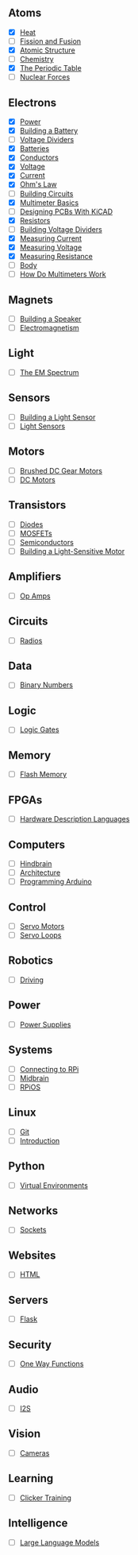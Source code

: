## Atoms
- [x] [Heat](https://vimeo.com/1029691491)
- [ ] [Fission and Fusion]()
- [x] [Atomic Structure](https://vimeo.com/1000458082)
- [ ] [Chemistry]()
- [x] [The Periodic Table](https://vimeo.com/1028399080)
- [ ] [Nuclear Forces]()

## Electrons
- [x] [Power](https://vimeo.com/1029693122)
- [x] [Building a Battery](https://vimeo.com/1029280971)
- [ ] [Voltage Dividers]()
- [x] [Batteries](https://vimeo.com/1029278169)
- [x] [Conductors](https://vimeo.com/1029337222)
- [x] [Voltage](https://vimeo.com/1000730032)
- [x] [Current](https://vimeo.com/1029334167)
- [x] [Ohm's Law](https://vimeo.com/1029695302)
- [ ] [Building Circuits]()
- [x] [Multimeter Basics](https://vimeo.com/1027764019)
- [ ] [Designing PCBs With KiCAD]()
- [x] [Resistors](https://vimeo.com/1029696806)
- [ ] [Building Voltage Dividers]()
- [x] [Measuring Current](https://vimeo.com/1027757287)
- [x] [Measuring Voltage](https://vimeo.com/1027762531)
- [x] [Measuring Resistance](https://vimeo.com/1027761453)
- [ ] [Body]()
- [ ] [How Do Multimeters Work]()

## Magnets
- [ ] [Building a Speaker]()
- [ ] [Electromagnetism]()

## Light
- [ ] [The EM Spectrum]()

## Sensors
- [ ] [Building a Light Sensor]()
- [ ] [Light Sensors]()

## Motors
- [ ] [Brushed DC Gear Motors]()
- [ ] [DC Motors]()

## Transistors
- [ ] [Diodes]()
- [ ] [MOSFETs]()
- [ ] [Semiconductors]()
- [ ] [Building a Light-Sensitive Motor]()

## Amplifiers
- [ ] [Op Amps]()

## Circuits
- [ ] [Radios]()

## Data
- [ ] [Binary Numbers]()

## Logic
- [ ] [Logic Gates]()

## Memory
- [ ] [Flash Memory]()

## FPGAs
- [ ] [Hardware Description Languages]()

## Computers
- [ ] [Hindbrain]()
- [ ] [Architecture]()
- [ ] [Programming Arduino]()

## Control
- [ ] [Servo Motors]()
- [ ] [Servo Loops]()

## Robotics
- [ ] [Driving]()

## Power
- [ ] [Power Supplies]()

## Systems
- [ ] [Connecting to RPi]()
- [ ] [Midbrain]()
- [ ] [RPiOS]()

## Linux
- [ ] [Git]()
- [ ] [Introduction]()

## Python
- [ ] [Virtual Environments]()

## Networks
- [ ] [Sockets]()

## Websites
- [ ] [HTML]()

## Servers
- [ ] [Flask]()

## Security
- [ ] [One Way Functions]()

## Audio
- [ ] [I2S]()

## Vision
- [ ] [Cameras]()

## Learning
- [ ] [Clicker Training]()

## Intelligence
- [ ] [Large Language Models]()

